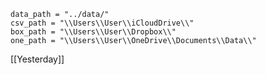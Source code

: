 	data_path = "../data/"
	csv_path = "\\Users\\User\\iCloudDrive\\"
	box_path = "\\Users\\User\\Dropbox\\"
	one_path = "\\Users\\User\\OneDrive\\Documents\\Data\\"

[[Yesterday]]
